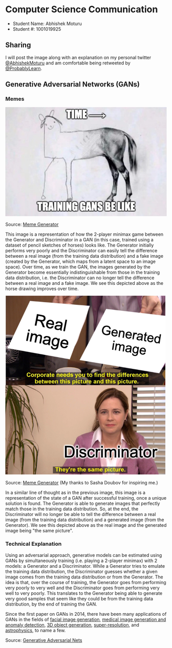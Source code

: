 # Computer Science Communication

- Student Name: Abhishek Moturu
- Student #: 1001019925

## Sharing

I will post the image along with an explanation on my personal twitter [@AbhishekMoturu](https://twitter.com/AbhishekMoturu) and am comfortable being retweeted by [@ProbablyLearn](https://twitter.com/ProbablyLearn).

## Generative Adversarial Networks (GANs)

### Memes

![](./gan-horse.png)

Source: [Meme Generator](https://imgflip.com/i/558lk5)

This image is a representation of how the 2-player minimax game between the Generator and Discriminator in a GAN (in this case, trained using a dataset of pencil sketches of horses) looks like. The Generator initially performs very poorly and the Discriminator can easily tell the difference between a real image (from the training data distribution) and a fake image (created by the Generator, which maps from a latent space to an image space). Over time, as we train the GAN, the images generated by the Generator become essentially indistinguishable from those in the training data distribution, i.e. the Discriminator can no longer tell the difference between a real image and a fake image. We see this depicted above as the horse drawing improves over time.

![](./gan-office.png)

Source: [Meme Generator](https://imgflip.com/i/559d8n) (My thanks to Sasha Doubov for inspiring me.)

In a similar line of thought as in the previous image, this image is a representation of the state of a GAN after successful training, once a unique solution is found. The Generator is able to generate images that perfectly match those in the training data distribution. So, at the end, the Discriminator will no longer be able to tell the difference between a real image (from the training data distribution) and a generated image (from the Generator). We see this depicted above as the real image and the generated image being "the same picture".

### Technical Explanation

Using an adversarial approach, generative models can be estimated using GANs by simultaneously training (i.e. playing a 2-player minimax) with 2 models: a Generator and a Discriminator. While a Generator tries to emulate the training data distribution, the Discriminator guesses whether a given image comes from the training data distribution or from the Generator. The idea is that, over the course of training, the Generator goes from performing very poorly to very well and the Discriminator goes from performing very well to very poorly. This translates to the Generator being able to generate very good samples that seem like they could be from the training data distribution, by the end of training the GAN.

Since the first paper on GANs in 2014, there have been many applications of GANs in the fields of [facial image generation](https://arxiv.org/abs/1812.04948), [medical image generation and anomaly detection](https://arxiv.org/abs/2006.00727), [3D object generation](http://3dgan.csail.mit.edu/papers/3dgan_nips.pdf), [super-resolution](https://arxiv.org/abs/1609.04802), and [astrophysics](https://arxiv.org/abs/1702.00403), to name a few.

Source: [Generative Adversarial Nets](https://arxiv.org/abs/1406.2661)
